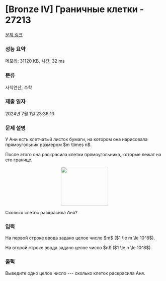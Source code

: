 # [Bronze IV] Граничные клетки - 27213 

[문제 링크](https://www.acmicpc.net/problem/27213) 

### 성능 요약

메모리: 31120 KB, 시간: 32 ms

### 분류

사칙연산, 수학

### 제출 일자

2024년 7월 1일 23:36:13

### 문제 설명

<p>У Ани есть клетчатый листок бумаги, на котором она нарисовала прямоугольник размером $m \times n$.</p>

<p>После этого она раскрасила клетки прямоугольника, которые лежат на его границе.</p>

<p style="text-align: center;"><img alt="" src="" style="width: 150px; height: 122px;"></p>

<p>Сколько клеток раскрасила Аня?</p>

### 입력 

 <p>На первой строке ввода задано целое число $m$ ($1 \le m \le 10^8$).</p>

<p>На второй строке ввода задано целое число $n$ ($1 \le n \le 10^8$).</p>

### 출력 

 <p>Выведите одно целое число --- сколько клеток раскрасила Аня.</p>

